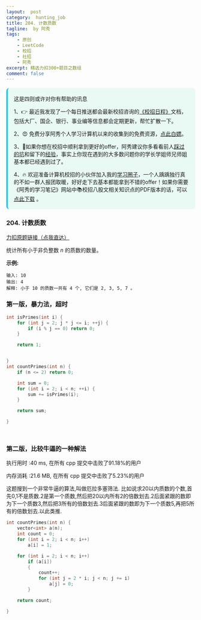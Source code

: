 ```yaml
---
layout:  post
category:  hunting_job
title: 204. 计数质数
tagline:  by 阿秀
tags:
    - 原创
    - LeetCode
    - 校招
    - 社招
    - 阿秀
excerpt: 精选力扣300+题目之数组
comment: false
---
```




<div style="border-color: #24C6DC;
            background-color: #e9f9f3;         
            margin: 1rem 0;
        padding: .25rem 1rem;
        border-left-width: .3rem;
        border-left-style: solid;
        border-radius: .5rem;
        color: inherit;">
  <p>这是四则或许对你有帮助的讯息</p>
  <p>1、👉 最近我发现了一个每日推送都会最新校招咨询的<a style="text-decoration: underline" href="https://flowus.cn/ee50d5eb-3cd5-4f74-880e-95b215dd4ff2" target="_blank">《校招日程》</a>文档，包括大厂、国企、银行、事业编等信息都会定期更新，帮忙扩散一下。</p>  
  <p>2、😍
    免费分享阿秀个人学习计算机以来的收集到的免费资源，<a style="text-decoration: underline" href="/notes/07-resources/01-free/01-introduce.html" target="_blank">点此白嫖</a>。
  </p>
  <p>3、🚀如果你想在校招中顺利拿到更好的offer，阿秀建议你多看看前人<a style="text-decoration: underline" href="https://www.yuque.com/tuobaaxiu/httmmc/npg1k81zeq4wfpyz" target="_blank">踩过的坑</a>和留下的<a style="text-decoration: underline"  target="_blank" href="https://www.yuque.com/tuobaaxiu/httmmc/gge9ppd0mbu2d3dp">经验</a>，事实上你现在遇到的大多数问题你的学长学姐师兄师姐基本都已经遇到过了。
  </p>
  <p>4、🔥 欢迎准备计算机校招的小伙伴加入我的<a  style="text-decoration: underline" href="https://www.yuque.com/tuobaaxiu/httmmc/xg0otqvc17wfx4u9" target="_blank">学习圈子</a>，一个人踽踽独行真的不如一群人报团取暖，好好走下去基本都能拿到不错的offer！如果你需要《阿秀的学习笔记》网站中📚︎校招八股文相关知识点的PDF版本的话，可以<a style="text-decoration: underline" href="/notes/08-other/02-question.html#_5、如何下载阿秀的学习笔记内容pdf版本" target="_blank">点此下载</a> 。</p>   </div>




### 204. 计数质数

[力扣原题链接（点我直达）](https://leetcode-cn.com/problems/count-primes/)

统计所有小于非负整数 *n* 的质数的数量。

**示例:**

```
输入: 10
输出: 4
解释: 小于 10 的质数一共有 4 个, 它们是 2, 3, 5, 7 。
```



### 第一版，暴力法，超时

```c++
int isPrimes(int i) {
	for (int j = 2; j * j <= i; ++j) {
		if (i % j == 0) return 0;
	}

	return 1;


}
int countPrimes(int n) {
	if (n <= 2) return 0;

	int sum = 0;
	for (int i = 2; i < n; ++i) {
		sum += isPrimes(i);
	}

	return sum;

}




```

### 第二版，比较牛逼的一种解法



执行用时 :40 ms, 在所有 cpp 提交中击败了91.18%的用户

内存消耗 :21.6 MB, 在所有 cpp 提交中击败了5.23%的用户

这题搜到一个非常牛逼的算法,叫做厄拉多塞筛法. 比如说求20以内质数的个数,首先0,1不是质数.2是第一个质数,然后把20以内所有2的倍数划去.2后面紧跟的数即为下一个质数3,然后把3所有的倍数划去.3后面紧跟的数即为下一个质数5,再把5所有的倍数划去.以此类推.

```c++
int countPrimes(int n) {
	vector<int> a(n);
	int count = 0;
	for (int i = 2; i < n; i++)
		a[i] = 1;

	for (int i = 2; i < n; i++)
		if (a[i])
		{
			count++;
			for (int j = 2 * i; j < n; j += i)
				a[j] = 0;
		}

	return count;

}
```

<p id="同构字符串"></p>

